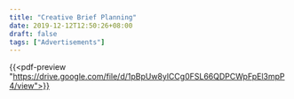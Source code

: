 ```yaml
---
title: "Creative Brief Planning"
date: 2019-12-12T12:50:26+08:00
draft: false
tags: ["Advertisements"]
---
```


{{<pdf-preview "https://drive.google.com/file/d/1pBpUw8ylCCg0FSL66QDPCWpFpEl3mpP4/view">}}